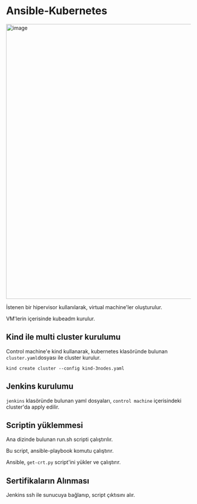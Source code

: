 # Ansible-Kubernetes

<img width="747" alt="image" src="https://user-images.githubusercontent.com/58693641/189537180-7189401c-d32e-4a5d-8f60-1e6cebfc2f61.png">

İstenen bir hipervisor kullanılarak, virtual machine'ler oluşturulur.

VM'lerin içerisinde kubeadm kurulur.

## Kind ile multi cluster kurulumu

Control machine'e kind kullanarak, kubernetes klasöründe bulunan ```cluster.yaml```dosyası ile cluster kurulur.

```shell
kind create cluster --config kind-3nodes.yaml
```

## Jenkins kurulumu

```jenkins``` klasöründe bulunan yaml dosyaları, ```control machine``` içerisindeki cluster'da apply edilir.

## Scriptin yüklemmesi

Ana dizinde bulunan run.sh scripti çalıştırılır.

Bu script, ansible-playbook komutu çalıştırır. 

Ansible, ```get-crt.py``` script'ini yükler ve çalıştırır.

## Sertifikaların Alınması

Jenkins ssh ile sunucuya bağlanıp, script çıktısını alır.
